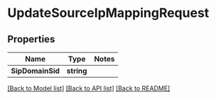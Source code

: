 # UpdateSourceIpMappingRequest

## Properties
Name | Type | Notes
------------ | ------------- | -------------
**SipDomainSid** | **string** | 

[[Back to Model list]](../README.md#documentation-for-models) [[Back to API list]](../README.md#documentation-for-api-endpoints) [[Back to README]](../README.md)


